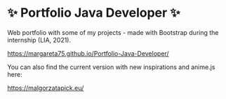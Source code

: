 # :sparkles: Portfolio Java Developer :sparkles:
Web portfolio with some of my projects - made with Bootstrap during the internship (LIA, 2021). 

https://margareta75.github.io/Portfolio-Java-Developer/

You can also find the current version with new inspirations and anime.js here: 

https://malgorzatapick.eu/
